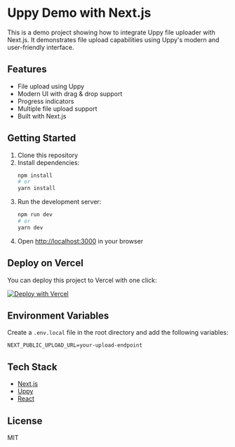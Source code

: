 # Uppy Demo with Next.js

This is a demo project showing how to integrate Uppy file uploader with Next.js. It demonstrates file upload capabilities using Uppy's modern and user-friendly interface.

## Features

- File upload using Uppy
- Modern UI with drag & drop support
- Progress indicators
- Multiple file upload support
- Built with Next.js

## Getting Started

1. Clone this repository
2. Install dependencies:
   ```bash
   npm install
   # or
   yarn install
   ```
3. Run the development server:
   ```bash
   npm run dev
   # or
   yarn dev
   ```
4. Open [http://localhost:3000](http://localhost:3000) in your browser

## Deploy on Vercel

You can deploy this project to Vercel with one click:

[![Deploy with Vercel](https://vercel.com/button)](https://vercel.com/new/clone?repository-url=https%3A%2F%2Fgithub.com%2FYourUsername%2Fuppy-demo)

## Environment Variables

Create a `.env.local` file in the root directory and add the following variables:
```
NEXT_PUBLIC_UPLOAD_URL=your-upload-endpoint
```

## Tech Stack

- [Next.js](https://nextjs.org/)
- [Uppy](https://uppy.io/)
- [React](https://reactjs.org/)

## License

MIT
